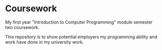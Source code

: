# Coursework
My first year "Introduction to Computer Programming" module semester two coursework.

This repository is to show potential employers my programming ability and work have done in my university work.
